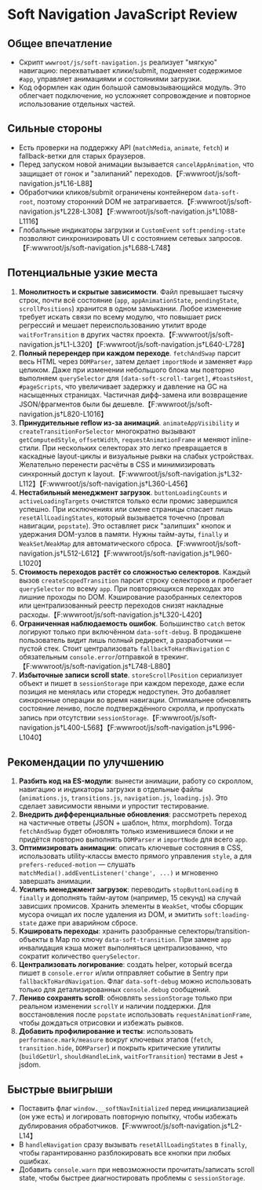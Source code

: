 # Soft Navigation JavaScript Review

## Общее впечатление
- Скрипт `wwwroot/js/soft-navigation.js` реализует "мягкую" навигацию: перехватывает клики/submit, подменяет содержимое `#app`, управляет анимациями и состояниями загрузки.
- Код оформлен как один большой самовызывающийся модуль. Это облегчает подключение, но усложняет сопровождение и повторное использование отдельных частей.

## Сильные стороны
- Есть проверки на поддержку API (`matchMedia`, `animate`, `fetch`) и fallback-ветки для старых браузеров.
- Перед запуском новой анимации вызывается `cancelAppAnimation`, что защищает от гонок и "залипаний" переходов.【F:wwwroot/js/soft-navigation.js†L16-L88】
- Обработчики кликов/submit ограничены контейнером `data-soft-root`, поэтому сторонний DOM не затрагивается.【F:wwwroot/js/soft-navigation.js†L228-L308】【F:wwwroot/js/soft-navigation.js†L1088-L1116】
- Глобальные индикаторы загрузки и `CustomEvent` `soft:pending-state` позволяют синхронизировать UI с состоянием сетевых запросов.【F:wwwroot/js/soft-navigation.js†L688-L748】

## Потенциальные узкие места
1. **Монолитность и скрытые зависимости**. Файл превышает тысячу строк, почти всё состояние (`app`, `appAnimationState`, `pendingState`, `scrollPositions`) хранится в одном замыкании. Любое изменение требует искать связи по всему модулю, что повышает риск регрессий и мешает переиспользованию утилит вроде `waitForTransition` в других частях проекта.【F:wwwroot/js/soft-navigation.js†L1-L320】【F:wwwroot/js/soft-navigation.js†L640-L728】
2. **Полный перерендер при каждом переходе**. `fetchAndSwap` парсит весь HTML через `DOMParser`, затем делает `importNode` и заменяет `#app` целиком. Даже при изменении небольшого блока мы повторно выполняем `querySelector` для `[data-soft-scroll-target]`, `#toastsHost`, `#pageScripts`, что увеличивает задержку и давление на GC на насыщенных страницах. Частичная дифф-замена или возвращение JSON/фрагментов были бы дешевле.【F:wwwroot/js/soft-navigation.js†L820-L1016】
3. **Принудительные reflow из-за анимаций**. `animateAppVisibility` и `createTransitionForSelector` многократно вызывают `getComputedStyle`, `offsetWidth`, `requestAnimationFrame` и меняют inline-стили. При нескольких селекторах это легко превращается в каскадные layout-циклы и визуальные рывки на слабых устройствах. Желательно перенести расчёты в CSS и минимизировать синхронный доступ к layout.【F:wwwroot/js/soft-navigation.js†L32-L112】【F:wwwroot/js/soft-navigation.js†L360-L456】
4. **Нестабильный менеджмент загрузок**. `buttonLoadingCounts` и `activeLoadingTargets` очистятся только если промис завершился успешно. При исключениях или смене страницы спасает лишь `resetAllLoadingStates`, который вызывается точечно (провал навигации, `popstate`). Это оставляет риск "залипших" кнопок и удержания DOM-узлов в памяти. Нужны тайм-ауты, `finally` и `WeakSet`/`WeakMap` для автоматического сброса.【F:wwwroot/js/soft-navigation.js†L512-L612】【F:wwwroot/js/soft-navigation.js†L960-L1020】
5. **Стоимость переходов растёт со сложностью селекторов**. Каждый вызов `createScopedTransition` парсит строку селекторов и пробегает `querySelector` по всему `app`. При повторяющихся переходах это лишние проходы по DOM. Кэширование разобранных селекторов или централизованный реестр переходов снизят накладные расходы.【F:wwwroot/js/soft-navigation.js†L320-L420】
6. **Ограниченная наблюдаемость ошибок**. Большинство `catch` веток логируют только при включённом `data-soft-debug`. В продакшене пользователь видит лишь полный редирект, а разработчики — пустой стек. Стоит централизовать `fallbackToHardNavigation` с обязательным `console.error`/отправкой в трекинг.【F:wwwroot/js/soft-navigation.js†L748-L880】
7. **Избыточные записи scroll state**. `storeScrollPosition` сериализует объект и пишет в `sessionStorage` при каждом переходе, даже если позиция не менялась или сторедж недоступен. Это добавляет синхронные операции во время навигации. Оптимальнее обновлять состояние лениво, после подтверждённого скролла, и пропускать запись при отсутствии `sessionStorage`.【F:wwwroot/js/soft-navigation.js†L400-L568】【F:wwwroot/js/soft-navigation.js†L996-L1040】

## Рекомендации по улучшению
1. **Разбить код на ES-модули**: вынести анимации, работу со скроллом, навигацию и индикаторы загрузки в отдельные файлы (`animations.js`, `transitions.js`, `navigation.js`, `loading.js`). Это сделает зависимости явными и упростит тестирование.
2. **Внедрить дифференциальные обновления**: рассмотреть переход на частичные ответы (JSON + шаблон, htmx, morphdom). Тогда `fetchAndSwap` будет обновлять только изменившиеся блоки и не придётся повторно выполнять `DOMParser` и `importNode` для всего `app`.
3. **Оптимизировать анимации**: описать ключевые состояния в CSS, использовать utility-классы вместо прямого управления `style`, а для `prefers-reduced-motion` — слушать `matchMedia().addEventListener('change', ...)` и мгновенно завершать анимации.
4. **Усилить менеджмент загрузок**: переводить `stopButtonLoading` в `finally` и дополнять тайм-аутом (например, 15 секунд) на случай зависших промисов. Хранить элементы в `WeakSet`, чтобы сборщик мусора очищал их после удаления из DOM, и эмитить `soft:loading-state` даже при аварийном сбросе.
5. **Кэшировать переходы**: хранить разобранные селекторы/transition-объекты в Map по ключу `data-soft-transition`. При замене `app` инвалидация кэша может выполняться централизованно, что сократит количество `querySelector`.
6. **Централизовать логирование**: создать helper, который всегда пишет в `console.error` и/или отправляет событие в Sentry при `fallbackToHardNavigation`. Флаг `data-soft-debug` можно использовать только для детализированных `console.debug` сообщений.
7. **Лениво сохранять scroll**: обновлять `sessionStorage` только при реальном изменении `scrollY` и наличии поддержки. Для восстановления после `popstate` использовать `requestAnimationFrame`, чтобы дождаться отрисовки и избежать рывков.
8. **Добавить профилирование и тесты**: использовать `performance.mark/measure` вокруг ключевых этапов (`fetch`, `transition.hide`, `DOMParser`) и покрыть критические утилиты (`buildGetUrl`, `shouldHandleLink`, `waitForTransition`) тестами в Jest + jsdom.

## Быстрые выигрыши
- Поставить флаг `window.__softNavInitialized` перед инициализацией (он уже есть) и логировать повторную попытку, чтобы избежать дублирования обработчиков.【F:wwwroot/js/soft-navigation.js†L2-L14】
- В `handleNavigation` сразу вызывать `resetAllLoadingStates` в `finally`, чтобы гарантированно разблокировать все кнопки при любых ошибках.
- Добавить `console.warn` при невозможности прочитать/записать scroll state, чтобы быстрее диагностировать проблемы с `sessionStorage`.
